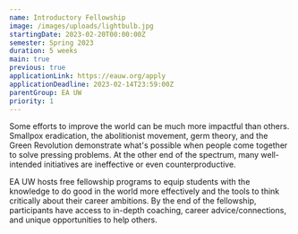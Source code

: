 ```yaml
---
name: Introductory Fellowship
image: /images/uploads/lightbulb.jpg
startingDate: 2023-02-20T00:00:00Z
semester: Spring 2023
duration: 5 weeks
main: true
previous: true
applicationLink: https://eauw.org/apply
applicationDeadline: 2023-02-14T23:59:00Z
parentGroup: EA UW
priority: 1
---
```


Some efforts to improve the world can be much more impactful than others. Smallpox eradication, the abolitionist movement, germ theory, and the Green Revolution demonstrate what's possible when people come together to solve pressing problems. At the other end of the spectrum, many well-intended initiatives are ineffective or even counterproductive.

EA UW hosts free fellowship programs to equip students with the knowledge to do good in the world more effectively and the tools to think critically about their career ambitions. By the end of the fellowship, participants have access to in-depth coaching, career advice/connections, and unique opportunities to help others.
